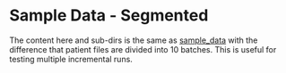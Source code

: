 # Sample Data - Segmented

The content here and sub-dirs is the same as [sample\_data](../sample_data)
with the difference that patient files are divided into 10 batches. This is
useful for testing multiple incremental runs.

